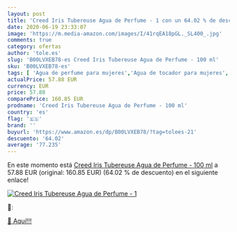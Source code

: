 ```yaml
---
layout: post
title: 'Creed Iris Tubereuse Agua de Perfume - 1 con un 64.02 % de descuento'
date: 2020-06-19 23:33:07
image: 'https://m.media-amazon.com/images/I/41rqEA18pGL._SL400_.jpg'
comments: true
category: ofertas
author: 'tole.es'
slug: 'B00LVXEB78-es Creed Iris Tubereuse Agua de Perfume - 100 ml'
sku: 'B00LVXEB78-es'
tags: [ 'Agua de perfume para mujeres','Agua de tocador para mujeres','Almacenaje de adornos festivos','Almacenamiento y organización','Belleza','Fragancias para mujeres','Hogar y cocina','Juguetes','Juguetes electrónicos','Juguetes y juegos','Perfumes y fragancias','Productos para el cuidado de la piel','Sets y juegos para el cuidado de la piel','Videojuegos para niños','agua','de','perfume', ]
actualPrice: 57.88 EUR
currency: EUR
price: 57.88
comparePrice: 160.85 EUR
prodname: 'Creed Iris Tubereuse Agua de Perfume - 100 ml'
country: 'es'
flag: '🇪🇸'
brand: ''
buyurl: 'https://www.amazon.es/dp/B00LVXEB78/?tag=tolees-21'
descuento: '64.02'
average: '77.235'
---
```


En este momento está [Creed Iris Tubereuse Agua de Perfume - 100 ml](https://www.amazon.es/dp/B00LVXEB78/?tag=tolees-21) a 57.88 EUR (original: 160.85 EUR) (64.02 %  de descuento) en el siguiente enlace!

[![Creed Iris Tubereuse Agua de Perfume - 1](https://m.media-amazon.com/images/I/41rqEA18pGL._SL400_.jpg)](https://www.amazon.es/dp/B00LVXEB78/?tag=tolees-21)

🔎:


[🛒 Aquí!!!](https://www.amazon.es/dp/B00LVXEB78/?tag=tolees-21)
